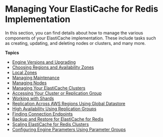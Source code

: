 # Managing Your ElastiCache for Redis Implementation<a name="managing-elasticache"></a>

In this section, you can find details about how to manage the various components of your ElastiCache implementation\. These include tasks such as creating, updating, and deleting nodes or clusters, and many more\.

**Topics**
+ [Engine Versions and Upgrading](engine-versions.md)
+ [Choosing Regions and Availability Zones](RegionsAndAZs.md)
+ [Local Zones](Local_zones.md)
+ [Managing Maintenance](maintenance-window.md)
+ [Managing Nodes](CacheNodes.md)
+ [Managing Your ElastiCache Clusters](Clusters.md)
+ [Accessing Your Cluster or Replication Group](accessing-elasticache.md)
+ [Working with Shards](Shards.md)
+ [Replication Across AWS Regions Using Global Datastore](Redis-Global-Datastore.md)
+ [High Availability Using Replication Groups](Replication.md)
+ [Finding Connection Endpoints](Endpoints.md)
+ [Backup and Restore for ElastiCache for Redis](backups.md)
+ [Scaling ElastiCache for Redis Clusters](Scaling.md)
+ [Configuring Engine Parameters Using Parameter Groups](ParameterGroups.md)